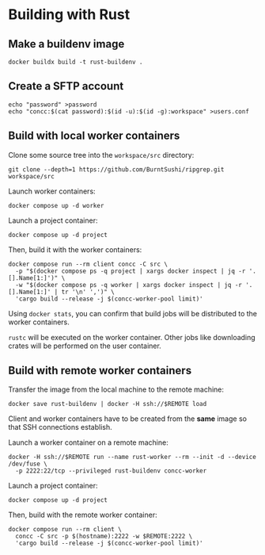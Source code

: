 # Building with Rust

## Make a buildenv image

```shell
docker buildx build -t rust-buildenv .
```

## Create a SFTP account

```shell
echo "password" >password
echo "concc:$(cat password):$(id -u):$(id -g):workspace" >users.conf
```

## Build with local worker containers

Clone some source tree into the `workspace/src` directory:

```shell
git clone --depth=1 https://github.com/BurntSushi/ripgrep.git workspace/src
```

Launch worker containers:

```shell
docker compose up -d worker
```

Launch a project container:

```shell
docker compose up -d project
```

Then, build it with the worker containers:

```shell
docker compose run --rm client concc -C src \
  -p "$(docker compose ps -q project | xargs docker inspect | jq -r '.[].Name[1:]')" \
  -w "$(docker compose ps -q worker | xargs docker inspect | jq -r '.[].Name[1:]' | tr '\n' ',')" \
  'cargo build --release -j $(concc-worker-pool limit)'
```

Using `docker stats`, you can confirm that build jobs will be distributed to the worker containers.

`rustc` will be executed on the worker container.  Other jobs like downloading crates will be
performed on the user container.

## Build with remote worker containers

Transfer the image from the local machine to the remote machine:

```shell
docker save rust-buildenv | docker -H ssh://$REMOTE load
```

Client and worker containers have to be created from the **same** image so that SSH connections establish.

Launch a worker container on a remote machine:

```shell
docker -H ssh://$REMOTE run --name rust-worker --rm --init -d --device /dev/fuse \
  -p 2222:22/tcp --privileged rust-buildenv concc-worker
```

Launch a project container:

```shell
docker compose up -d project
```

Then, build with the remote worker container:

```shell
docker compose run --rm client \
  concc -C src -p $(hostname):2222 -w $REMOTE:2222 \
  'cargo build --release -j $(concc-worker-pool limit)'
```
